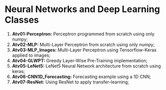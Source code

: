 # Neural Networks and Deep Learning Classes

1. **Atv01-Perceptron:** Perceptron programmed from scratch using only numpy;
2. **Atv02-MLP:** Multi-Layer Perceptron from scratch using only numpy;
3. **Atv03-MLP_Images:** Multi-Layer Perceptron using Tensorflow-Keras applied to images;
4. **Atv04-GLWPT:** Greedy Layer-Wise Pre-Training implementation;
5. **Atv05-LeNet5:** LeNet5 Neural Network architecture from scratch using keras;
6. **Atv06-CNN1D_Forecasting:** Forecasting example using a 1D CNN;
7. **Atv07-ResNet:** Using ResNet to apply transfer-learning; 
